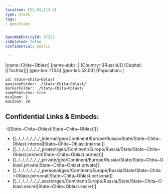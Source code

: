 ```yaml
---
location: [52.03,113.5]
type: State
tags:
- geo/State


SpocWebEntityId: 37225
isDeleted: false
confidential: public

---
```

[name::Chita~Oblast]
[name-abbr::]
[Country::[[Russia]]]
[Capital::[[Tschita]]]
[geo-lon::113.5]
[geo-lat::52.03]
[Population::]



```leaflet
id: State~Chita~Oblast
geojsonFolder: ./State~Chita~Oblast/
markerFolder: ./State~Chita~Oblast/
zoomFeatures: true 
minZoom: 2 
maxZoom: 18
```


## Confidential Links & Embeds: 
-[[State~Chita~Oblast|State~Chita~Oblast]]] 
- [[../../../../../../_internal/geo/Continent/Europe/Russia/State/State~Chita~Oblast.internal|State~Chita~Oblast.internal]] 
- [[../../../../../../_protect/geo/Continent/Europe/Russia/State/State~Chita~Oblast.protect|State~Chita~Oblast.protect]] 
- [[../../../../../../_private/geo/Continent/Europe/Russia/State/State~Chita~Oblast.private|State~Chita~Oblast.private]] 
- [[../../../../../../_personal/geo/Continent/Europe/Russia/State/State~Chita~Oblast.personal|State~Chita~Oblast.personal]] 
- [[../../../../../../_secret/geo/Continent/Europe/Russia/State/State~Chita~Oblast.secret|State~Chita~Oblast.secret]] 
